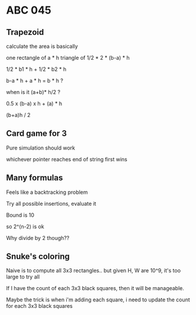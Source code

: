 # ABC 045

## Trapezoid

calculate the area is basically 

one rectangle of a * h 
triangle of 1/2 * 2 * (b-a) * h

1/2 * b1 * h + 1/2 * b2 * h

b-a * h + a * h = b * h ?

when is it (a+b)* h/2 ? 

0.5 x (b-a) x h + (a) * h

(b+a)h / 2

## Card game for 3

Pure simulation should work

whichever pointer reaches end of string first wins

## Many formulas

Feels like a backtracking problem

Try all possible insertions, evaluate it

Bound is 10

so 2^(n-2) is ok

Why divide by 2 though??


## Snuke's coloring

Naive is to compute all 3x3 rectangles.. but given H, W are 10^9, it's too large to try all

If I have the count of each 3x3 black squares, then it will be manageable.

Maybe the trick is when i'm adding each square, i need to update the count for each 3x3 black squares


